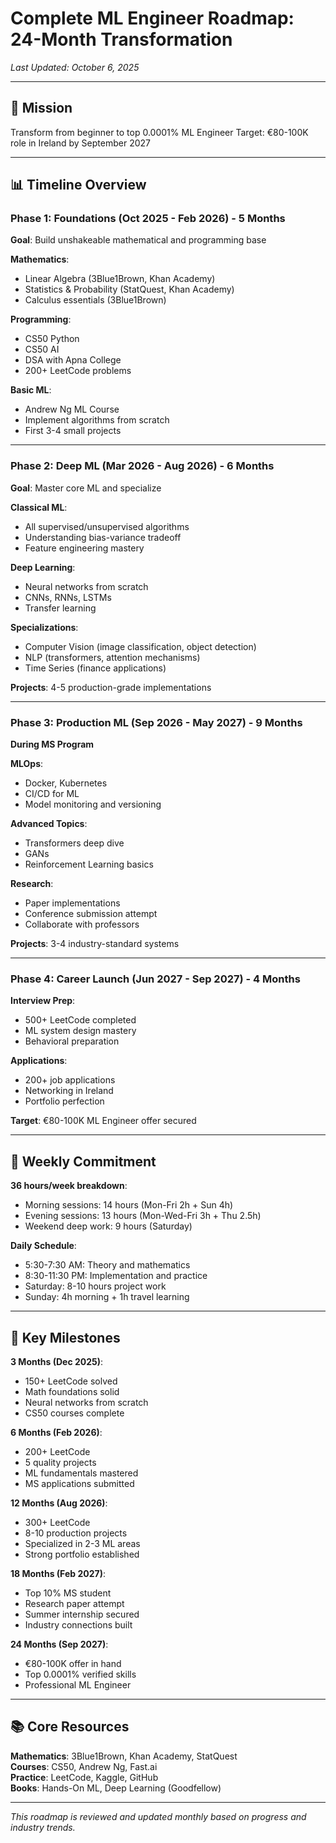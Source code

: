 # Complete ML Engineer Roadmap: 24-Month Transformation

_Last Updated: October 6, 2025_

---

## 🎯 Mission

Transform from beginner to top 0.0001% ML Engineer
Target: €80-100K role in Ireland by September 2027

---

## 📊 Timeline Overview

### Phase 1: Foundations (Oct 2025 - Feb 2026) - 5 Months

**Goal**: Build unshakeable mathematical and programming base

**Mathematics**:

- Linear Algebra (3Blue1Brown, Khan Academy)
- Statistics & Probability (StatQuest, Khan Academy)
- Calculus essentials (3Blue1Brown)

**Programming**:

- CS50 Python
- CS50 AI
- DSA with Apna College
- 200+ LeetCode problems

**Basic ML**:

- Andrew Ng ML Course
- Implement algorithms from scratch
- First 3-4 small projects

---

### Phase 2: Deep ML (Mar 2026 - Aug 2026) - 6 Months

**Goal**: Master core ML and specialize

**Classical ML**:

- All supervised/unsupervised algorithms
- Understanding bias-variance tradeoff
- Feature engineering mastery

**Deep Learning**:

- Neural networks from scratch
- CNNs, RNNs, LSTMs
- Transfer learning

**Specializations**:

- Computer Vision (image classification, object detection)
- NLP (transformers, attention mechanisms)
- Time Series (finance applications)

**Projects**: 4-5 production-grade implementations

---

### Phase 3: Production ML (Sep 2026 - May 2027) - 9 Months

**During MS Program**

**MLOps**:

- Docker, Kubernetes
- CI/CD for ML
- Model monitoring and versioning

**Advanced Topics**:

- Transformers deep dive
- GANs
- Reinforcement Learning basics

**Research**:

- Paper implementations
- Conference submission attempt
- Collaborate with professors

**Projects**: 3-4 industry-standard systems

---

### Phase 4: Career Launch (Jun 2027 - Sep 2027) - 4 Months

**Interview Prep**:

- 500+ LeetCode completed
- ML system design mastery
- Behavioral preparation

**Applications**:

- 200+ job applications
- Networking in Ireland
- Portfolio perfection

**Target**: €80-100K ML Engineer offer secured

---

## 📅 Weekly Commitment

**36 hours/week breakdown**:

- Morning sessions: 14 hours (Mon-Fri 2h + Sun 4h)
- Evening sessions: 13 hours (Mon-Wed-Fri 3h + Thu 2.5h)
- Weekend deep work: 9 hours (Saturday)

**Daily Schedule**:

- 5:30-7:30 AM: Theory and mathematics
- 8:30-11:30 PM: Implementation and practice
- Saturday: 8-10 hours project work
- Sunday: 4h morning + 1h travel learning

---

## 🎯 Key Milestones

**3 Months (Dec 2025)**:

- 150+ LeetCode solved
- Math foundations solid
- Neural networks from scratch
- CS50 courses complete

**6 Months (Feb 2026)**:

- 200+ LeetCode
- 5 quality projects
- ML fundamentals mastered
- MS applications submitted

**12 Months (Aug 2026)**:

- 300+ LeetCode
- 8-10 production projects
- Specialized in 2-3 ML areas
- Strong portfolio established

**18 Months (Feb 2027)**:

- Top 10% MS student
- Research paper attempt
- Summer internship secured
- Industry connections built

**24 Months (Sep 2027)**:

- €80-100K offer in hand
- Top 0.0001% verified skills
- Professional ML Engineer

---

## 📚 Core Resources

**Mathematics**: 3Blue1Brown, Khan Academy, StatQuest  
**Courses**: CS50, Andrew Ng, Fast.ai  
**Practice**: LeetCode, Kaggle, GitHub  
**Books**: Hands-On ML, Deep Learning (Goodfellow)

---

_This roadmap is reviewed and updated monthly based on progress and industry trends._
